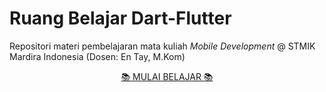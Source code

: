 # Ruang Belajar Dart-Flutter

Repositori materi pembelajaran mata kuliah _Mobile Development_ @ STMIK Mardira Indonesia (Dosen: En Tay, M.Kom)

<p align=center>
    <a href="https://pujangga123.github.io/ruang-belajar-dart-flutter">📚 MULAI BELAJAR 📚</a>
</p>